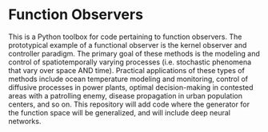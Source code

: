 # Function Observers
This is a Python toolbox for code pertaining to function observers.
The prototypical example of a functional observer is the
kernel observer and controller paradigm. The primary goal of these methods is the modeling and control of
spatiotemporally varying processes (i.e. stochastic phenomena that vary
over space AND time). Practical applications of these types of methods
include ocean temperature modeling and monitoring, control of diffusive
processes in power plants, optimal decision-making in contested areas with a
patrolling enemy, disease propagation in urban population centers, and so on.
This repository will add code where the generator for the function space will
be generalized, and will include deep neural networks. 


